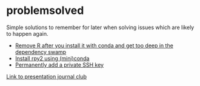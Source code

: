 # problemsolved

Simple solutions to remember for later when solving issues which are likely to happen again.

* [Remove R after you install it with conda and get too deep in the dependency swamp](https://github.com/wdecoster/problemsolved/blob/master/removing_R_installed_with_conda.md)
* [Install rpy2 using (mini)conda](https://github.com/wdecoster/problemsolved/blob/master/Installingrpy2usingconda.md)
* [Permanently add a private SSH key](https://github.com/wdecoster/problemsolved/blob/master/Permanently_Add_PrivateSSHKey.md)



[Link to presentation journal club](https://docs.google.com/presentation/d/1LLl2Boku2NxGIePw4S3U-isFU1ajyO03BFONjlxRGs0/edit?usp=sharing)
